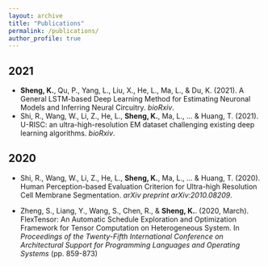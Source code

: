```yaml
---
layout: archive
title: "Publications"
permalink: /publications/
author_profile: true
---
```


## 2021
- **Sheng, K.**, Qu, P., Yang, L., Liu, X., He, L., Ma, L., & Du, K. (2021). A General LSTM-based Deep Learning Method for Estimating Neuronal Models and Inferring Neural Circuitry. *bioRxiv*.
-  Shi, R., Wang, W., Li, Z., He, L., **Sheng, K.**, Ma, L., ... \& Huang, T. (2021). U-RISC: an ultra-high-resolution EM dataset challenging existing deep learning algorithms. *bioRxiv*.

## 2020
- Shi, R., Wang, W., Li, Z., He, L., **Sheng, K.**, Ma, L., ... & Huang, T. (2020). Human Perception-based Evaluation Criterion for Ultra-high Resolution Cell Membrane Segmentation. *arXiv preprint arXiv:2010.08209*.

- Zheng, S., Liang, Y., Wang, S., Chen, R., & **Sheng, K.**. (2020, March). FlexTensor: An Automatic Schedule Exploration and Optimization Framework for Tensor Computation on Heterogeneous System. In *Proceedings of the Twenty-Fifth International Conference on Architectural Support for Programming Languages and Operating Systems* (pp. 859-873)

<div style='display: none'>
{% if author.googlescholar %}
  You can also find my articles on <u><a href="{{author.googlescholar}}">my Google Scholar profile</a>.</u>
{% endif %}

{% include base_path %}

{% for post in site.publications reversed %}
  {% include archive-single.html %}
{% endfor %}
</div>
